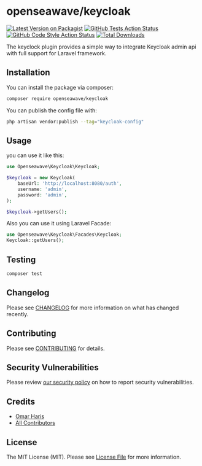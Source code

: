 # openseawave/keycloak

[![Latest Version on Packagist](https://img.shields.io/packagist/v/openseawave/keycloak.svg?style=flat-square)](https://packagist.org/packages/openseawave/keycloak)
[![GitHub Tests Action Status](https://img.shields.io/github/actions/workflow/status/openseawave/keycloak/run-tests.yml?branch=main&label=tests&style=flat-square)](https://github.com/openseawave/keycloak/actions?query=workflow%3Arun-tests+branch%3Amain)
[![GitHub Code Style Action Status](https://img.shields.io/github/actions/workflow/status/openseawave/keycloak/fix-php-code-style-issues.yml?branch=main&label=code%20style&style=flat-square)](https://github.com/openseawave/keycloak/actions?query=workflow%3A"Fix+PHP+code+style+issues"+branch%3Amain)
[![Total Downloads](https://img.shields.io/packagist/dt/openseawave/keycloak.svg?style=flat-square)](https://packagist.org/packages/openseawave/keycloak)

The keyclock plugin provides a simple way to integrate Keycloak admin api with full support for Laravel framework.

## Installation

You can install the package via composer:

```bash
composer require openseawave/keycloak
```

You can publish the config file with:

```bash
php artisan vendor:publish --tag="keycloak-config"
```

## Usage

you can use it like this:

```php
use Openseawave\Keycloak\Keycloak;

$keycloak = new Keycloak(
    baseUrl: 'http://localhost:8080/auth',
    username: 'admin',
    password: 'admin',
);

$keycloak->getUsers();
```

Also you can use it using Laravel Facade:

```php
use Openseawave\Keycloak\Facades\Keycloak;
Keycloak::getUsers();
```

## Testing

```bash
composer test
```
## Changelog

Please see [CHANGELOG](CHANGELOG.md) for more information on what has changed recently.

## Contributing

Please see [CONTRIBUTING](CONTRIBUTING.md) for details.

## Security Vulnerabilities

Please review [our security policy](../../security/policy) on how to report security vulnerabilities.

## Credits

- [Omar Haris](https://github.com/omar-haris)
- [All Contributors](../../contributors)

## License

The MIT License (MIT). Please see [License File](LICENSE.md) for more information.
